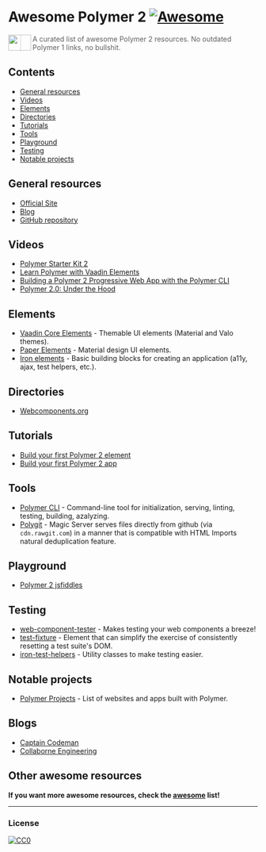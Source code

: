 # Awesome Polymer 2 [![Awesome](https://cdn.rawgit.com/sindresorhus/awesome/d7305f38d29fed78fa85652e3a63e154dd8e8829/media/badge.svg)](https://github.com/sindresorhus/awesome)

<a href="https://www.polymer-project.org"><img src="https://www.polymer-project.org/images/logos/p-logo.png" align="left" height="32" width="46"></a>
> A curated list of awesome Polymer 2 resources. No outdated Polymer 1 links, no bullshit.

## Contents

- [General resources](#general-resources)
- [Videos](#videos)
- [Elements](#elements)
- [Directories](#directories)
- [Tutorials](#tutorials)
- [Tools](#tools)
- [Playground](#playground)
- [Testing](#testing)
- [Notable projects](#notable-projects)

## General resources
* [Official Site](https://www.polymer-project.org)
* [Blog](https://blog.polymer-project.org/)
* [GitHub repository](https://github.com/polymer/polymer)

## Videos
* [Polymer Starter Kit 2](https://www.youtube.com/watch?v=HgJ0XCyBwzY)
* [Learn Polymer with Vaadin Elements](https://www.youtube.com/watch?v=wKqfFt1IZdA)
* [Building a Polymer 2 Progressive Web App with the Polymer CLI](https://www.youtube.com/watch?v=e_7i9evLJpw)
* [Polymer 2.0: Under the Hood](https://www.youtube.com/watch?v=iJ9hS54BRag)

## Elements
* [Vaadin Core Elements](https://github.com/vaadin/vaadin-core-elements) - Themable UI elements (Material and Valo themes).
* [Paper Elements](https://www.webcomponents.org/collection/PolymerElements/paper-elements) - Material design UI elements.
* [Iron elements](https://www.webcomponents.org/collection/PolymerElements/iron-elements) - Basic building blocks for creating an application (a11y, ajax, test helpers, etc.).

## Directories
* [Webcomponents.org](https://webcomponents.org/)

## Tutorials
* [Build your first Polymer 2 element](https://www.polymer-project.org/2.0/start/first-element/intro)
* [Build your first Polymer 2 app](https://www.polymer-project.org/2.0/start/toolbox/set-up)

## Tools
* [Polymer CLI](https://github.com/Polymer/polymer-cli) - Command-line tool for initialization, serving, linting, testing, building, azalyzing.
* [Polygit](http://polygit.org/) - Magic Server serves files directly from github (via ```cdn.rawgit.com```) in a manner that is compatible with HTML Imports natural deduplication feature.

## Playground
* [Polymer 2 jsfiddles](https://github.com/limonte/awesome-polymer2/wiki/Playground-%E2%80%93-Polymer-2-jsfiddles)

## Testing
* [web-component-tester](https://github.com/Polymer/web-component-tester) - Makes testing your web components a breeze!
* [test-fixture](https://github.com/PolymerElements/test-fixture) - Element that can simplify the exercise of consistently resetting a test suite's DOM.
* [iron-test-helpers](https://github.com/PolymerElements/iron-test-helpers) - Utility classes to make testing easier.

## Notable projects
* [Polymer Projects](https://github.com/abdonrd/PolymerProjects) - List of websites and apps built with Polymer.

## Blogs
* [Captain Codeman](https://www.captaincodeman.com/tag/polymer)
* [Collaborne Engineering](https://medium.com/collaborne-engineering/tagged/polymer)

## Other awesome resources
**If you want more awesome resources, check the [awesome](https://github.com/sindresorhus/awesome) list!**

---

### License

[![CC0](http://i.creativecommons.org/p/zero/1.0/88x31.png)](http://creativecommons.org/publicdomain/zero/1.0/)

